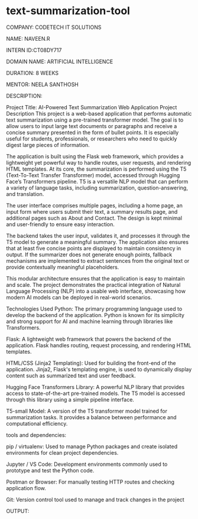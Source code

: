 # text-summarization-tool 
COMPANY: CODETECH IT SOLUTIONS

NAME: NAVEEN.R

INTERN ID:CT08DY717

DOMAIN NAME: ARTIFICIAL INTELLIGENCE

DURATION: 8 WEEKS

MENTOR: NEELA SANTHOSH

DESCRIPTION:

Project Title: AI-Powered Text Summarization Web Application
Project Description
This project is a web-based application that performs automatic text summarization using a pre-trained transformer model. The goal is to allow users to input large text documents or paragraphs and receive a concise summary presented in the form of bullet points. It is especially useful for students, professionals, or researchers who need to quickly digest large pieces of information.

The application is built using the Flask web framework, which provides a lightweight yet powerful way to handle routes, user requests, and rendering HTML templates. At its core, the summarization is performed using the T5 (Text-To-Text Transfer Transformer) model, accessed through Hugging Face’s Transformers pipeline. T5 is a versatile NLP model that can perform a variety of language tasks, including summarization, question-answering, and translation.

The user interface comprises multiple pages, including a home page, an input form where users submit their text, a summary results page, and additional pages such as About and Contact. The design is kept minimal and user-friendly to ensure easy interaction.

The backend takes the user input, validates it, and processes it through the T5 model to generate a meaningful summary. The application also ensures that at least five concise points are displayed to maintain consistency in output. If the summarizer does not generate enough points, fallback mechanisms are implemented to extract sentences from the original text or provide contextually meaningful placeholders.

This modular architecture ensures that the application is easy to maintain and scale. The project demonstrates the practical integration of Natural Language Processing (NLP) into a usable web interface, showcasing how modern AI models can be deployed in real-world scenarios.

Technologies Used
Python:
The primary programming language used to develop the backend of the application. Python is known for its simplicity and strong support for AI and machine learning through libraries like Transformers.

Flask:
A lightweight web framework that powers the backend of the application. Flask handles routing, request processing, and rendering HTML templates.

HTML/CSS (Jinja2 Templating):
Used for building the front-end of the application. Jinja2, Flask's templating engine, is used to dynamically display content such as summarized text and user feedback.

Hugging Face Transformers Library:
A powerful NLP library that provides access to state-of-the-art pre-trained models. The T5 model is accessed through this library using a simple pipeline interface.

T5-small Model:
A version of the T5 transformer model trained for summarization tasks. It provides a balance between performance and computational efficiency.

tools and dependencies:

pip / virtualenv: Used to manage Python packages and create isolated environments for clean project dependencies.

Jupyter / VS Code: Development environments commonly used to prototype and test the Python code.

Postman or Browser: For manually testing HTTP routes and checking application flow.

Git: Version control tool used to manage and track changes in the project


OUTPUT:

